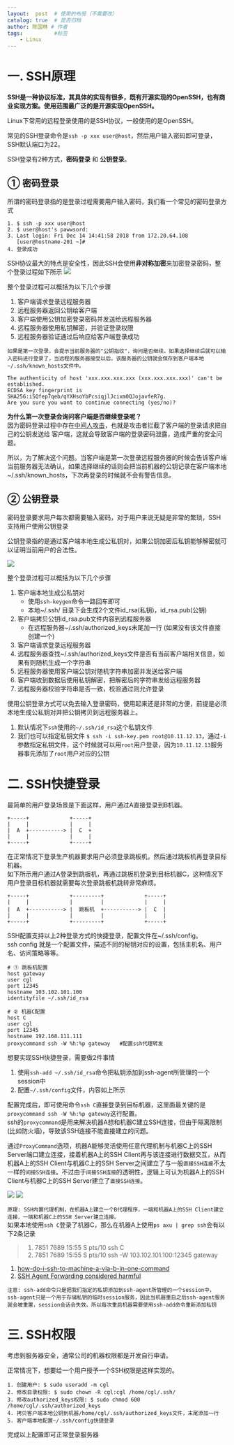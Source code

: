 ```yaml
---
layout:  post  # 使用的布局（不需要改）
catalog: true  # 是否归档
author: 陈国林 # 作者
tags:          #标签
    - Linux
---
```


# 一. SSH原理
**SSH是一种协议标准，其具体的实现有很多，既有开源实现的OpenSSH，也有商业实现方案。使用范围最广泛的是开源实现OpenSSH。**

Linux下常用的远程登录使用的是SSH协议，一般使用的是OpenSSH。  

常见的SSH登录命令是`ssh -p xxx user@host`，然后用户输入密码即可登录，SSH默认端口为22。  

SSH登录有2种方式，**密码登录** 和 **公钥登录**。

## ① 密码登录
所谓的密码登录指的是登录过程需要用户输入密码，我们看一个常见的密码登录方式
```
1. $ ssh -p xxx user@host
2. $ user@host's pawwsord: 
3. Last login: Fri Dec 14 14:41:58 2018 from 172.20.64.108
   [user@hostname-201 ~]#
4. 登录成功
```

SSH协议最大的特点是安全性，因此SSH会使用**非对称加密**来加密登录密码，整个登录过程如下所示
![](https://github.com/chenguolin/chenguolin.github.io/blob/master/data/image/%E5%AF%86%E7%A0%81%E7%99%BB%E5%BD%95.png?raw=true)

整个登录过程可以概括为以下几个步骤
1. 客户端请求登录远程服务器
2. 远程服务器返回公钥给客户端
3. 客户端使用公钥加密登录密码并发送给远程服务器
4. 远程服务器使用私钥解密，并验证登录权限
5. 远程服务器验证通过后响应给客户端登录成功

`如果是第一次登录，会提示当前服务器的"公钥指纹"，询问是否继续。如果选择继续后就可以输入密码进行登录了，当远程的服务器接受以后，该服务器的公钥就会保存到客户端本地~/.ssh/known_hosts文件中。`       
```
The authenticity of host 'xxx.xxx.xxx.xxx (xxx.xxx.xxx.xxx)' can't be established.  
ECDSA key fingerprint is SHA256:iSQfep7qeb/qYXHsoYbPcsiqjlJcixm0QJojavfeR7g.  
Are you sure you want to continue connecting (yes/no)?  
```

**为什么第一次登录会询问客户端是否继续登录呢？**  
因为密码登录过程中存在[中间人攻击](https://en.wikipedia.org/wiki/Man-in-the-middle_attack)，也就是攻击者拦截了客户端的登录请求把自己的公钥发送给
客户端，这就会导致客户端的登录密码泄露，造成严重的安全问题。   

所以，为了解决这个问题。当客户端是第一次登录远程服务器的时候会告诉客户端当前服务器无法确认，如果选择继续的话则会把当前机器的公钥记录在客户端本地~/.ssh/known_hosts，下次再登录的时候就不会有警告信息。

## ② 公钥登录
密码登录要求用户每次都需要输入密码，对于用户来说无疑是非常的繁琐，SSH支持用户使用公钥登录

公钥登录指的是通过客户端本地生成公私钥对，如果公钥加密后私钥能够解密就可以证明当前用户的合法性。

![](https://github.com/chenguolin/chenguolin.github.io/blob/master/data/image/%E5%85%AC%E9%92%A5%E7%99%BB%E5%BD%95.png?raw=true)

整个登录过程可以概括为以下几个步骤
1. 客户端本地生成公私钥对  
   * 使用`ssh-keygen`命令一路回车即可
   * 本地~/.ssh/ 目录下会生成2个文件id_rsa(私钥)，id_rsa.pub(公钥)
2. 客户端拷贝公钥id_rsa.pub文件内容到远程服务器
   * 在远程服务器~/.ssh/authorized_keys末尾加一行 (如果没有该文件直接创建一个)
3. 客户端请求登录远程服务器
4. 远程服务器查找~/.ssh/authorized_keys文件是否有当前客户端相关信息，如果有则随机生成一个字符串
5. 远程服务器使用客户端公钥对随机字符串加密并发送给客户端
6. 客户端收到数据后使用私钥解密，把解密后的字符串发给远程服务器
7. 远程服务器校验字符串是否一致，校验通过则允许登录

使用公钥登录方式可以免去输入登录密码，使用起来还是非常的方便，前提是必须本地生成公私钥对并把公钥拷贝到远程服务器上。

1. 默认情况下`ssh`使用的`~/.ssh/id_rsa`这个私钥文件
2. 我们也可以指定私钥文件 `$ ssh -i ssh-key.pem root@10.11.12.13`，通过`-i`参数指定私钥文件，这个时候就可以用`root`用户登录，因为`10.11.12.13`服务器事先添加了`root`用户对应的公钥

# 二. SSH快捷登录
最简单的用户登录场景是下面这样，用户通过A直接登录到B机器。
```
+-----+             +-----+     
|     |             |     |
|  A  +-----------> |  C  +
|     |             |     |
+-----+             +-----+
```

在正常情况下登录生产机器要求用户必须登录跳板机，然后通过跳板机再登录目标机器。    
如下所示用户通过A登录到跳板机，再通过跳板机登录到目标机器C，这种情况下用户登录目标机器就需要每次登录跳板机跳转非常麻烦。
```
+-----+             +---------+             +-----+
|     |             |         |             |     |
|  A  +-----------> |  跳板机  +-----------> |  C  |
|     |             |         |             |     |
+-----+             +---------+             +-----+
```

SSH配置支持以上2种登录方式的快捷登录，配置文件在~/.ssh/config。  
ssh config 就是一个配置文件，描述不同的秘钥对应的设置，包括主机名、用户名、访问策略等等。
```
# ① 跳板机配置
host gateway
user cgl
port 12345
hostname 103.102.101.100
identityfile ~/.ssh/id_rsa

# ② 机器C配置
host C
user cgl
port 12345
hostname 192.168.111.111
proxycommand ssh -W %h:%p gateway   #配置ssh代理转发
```

想要实现SSH快捷登录，需要做2件事情
1. 使用`ssh-add ~/.ssh/id_rsa`命令把私钥添加到ssh-agent所管理的一个session中
2. 配置`~/.ssh/config`文件，内容如上所示

配置完成后，即可使用命令`ssh C`直接登录到目标机器，这里面最关键的是`proxycommand ssh -W %h:%p gateway`这行配置。  
ssh的`proxycommand`是用来解决机器A想和机器C建立SSH连接，但由于隔离限制(比如防火墙)，导致该SSH连接不能直接建立的问题。

通过`ProxyCommand`选项，机器A能够灵活使用任意代理机制与机器C上的SSH Server端口建立连接，接着机器A上的SSH Client再与该连接进行数据交互，从而机器A上的SSH Client与机器C上的SSH Server之间建立了与一般`直接SSH连接`不太一样的`间接SSH连接`。不过由于`间接SSH连接`的透明性，逻辑上可认为机器A上的SSH Client与机器C上的SSH Server建立了`直接SSH连接`。

![](http://107.182.16.103/imgs/20170519-0-1.jpg)
![](http://107.182.16.103/imgs/20170519-0-2.jpg)

`原理: SSH内置代理机制，在机器A上建立一个B代理程序，一端和机器A上的SSH Client建立连接，一端和机器C上的SSH Server建立连接。`  
如果本地使用`ssh C`登录了机器C，那么在机器A上使用`ps axu | grep ssh`会有以下2条记录
> 1. 7851 7689 15:55 S pts/10 ssh C
> 2. 7851 7689 15:55 S pts/10 ssh -W 103.102.101.100:12345 gateway

1. [how-do-i-ssh-to-machine-a-via-b-in-one-command](https://askubuntu.com/questions/311447/how-do-i-ssh-to-machine-a-via-b-in-one-command/311454#311454)
2. [SSH Agent Forwarding considered harmful](https://heipei.io/2015/02/26/SSH-Agent-Forwarding-considered-harmful/)

`注意: ssh-add命令只是把我们指定的私钥添加到ssh-agent所管理的一个session中，ssh-agent只是一个用于存储私钥的临时session服务，因此当机器重启之后ssh-agent服务就会被重置，session会话会失效。所以每次重启机器需要使用ssh-add命令重新添加私钥`

# 三. SSH权限
考虑到服务器安全，通常公司的机器权限都是开发自行申请。

正常情况下，想要给一个用户授予一个SSH权限是这样实现的。
```
1. 创建用户: $ sudo useradd -m cgl
2. 修改目录权限: $ sudo chown -R cgl:cgl /home/cgl/.ssh/
3. 修改authorized_keys权限: $ sudo chmod 600 /home/cgl/.ssh/authorized_keys
4. 拷贝客户端本地公钥到机器/home/cgl/.ssh/authorized_keys文件，末尾添加一行
5. 客户端本地配置~/.ssh/config快捷登录
```

完成以上配置即可正常登录服务器

